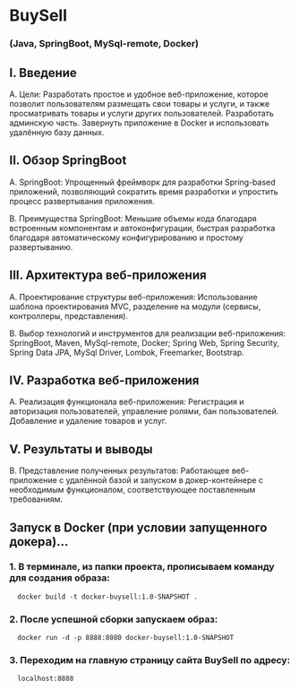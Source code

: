 # BuySell
### (Java, SpringBoot, MySql-remote, Docker)

## I. Введение

A. Цели: 
 Разработать простое и удобное веб-приложение, которое позволит пользователям размещать свои товары и услуги,
и также просматривать товары и услуги других пользователей. 
 Разработать админскую часть.
 Завернуть приложение в Docker и использовать удалённую базу данных.
 

## II. Обзор SpringBoot

A. SpringBoot: 
 Упрощенный фреймворк для разработки Spring-based приложений, позволяющий сократить время разработки и упростить процесс развертывания приложения.

B. Преимущества SpringBoot: 
 Меньшие объемы кода благодаря встроенным компонентам и автоконфигурации, быстрая разработка благодаря автоматическому конфигурированию и простому развертыванию.
 

## III. Архитектура веб-приложения

A. Проектирование структуры веб-приложения: 
 Использование шаблона проектирования MVC, разделение на модули (сервисы, контроллеры, представления).

B. Выбор технологий и инструментов для реализации веб-приложения: 
 SpringBoot, Maven, MySql-remote, Docker; 
 Spring Web, Spring Security, Spring Data JPA, MySql Driver, Lombok, Freemarker, Bootstrap.
 

## IV. Разработка веб-приложения

A. Реализация функционала веб-приложения: 
 Регистрация и авторизация пользователей, управление ролями, бан пользователей. Добавление и удаление товаров и услуг.
 

## V. Результаты и выводы

B. Представление полученных результатов: 
 Работающее веб-приложение с удалённой базой и запуском в докер-контейнере с необходимым функционалом, соответствующее поставленным требованиям.
 


## Запуск в Docker (при условии запущенного докера)...

  ### 1. В терминале, из папки проекта, прописываем команду для создания образа: 
  
      docker build -t docker-buysell:1.0-SNAPSHOT .
      
  ### 2. После успешной сборки запускаем образ: 
  
      docker run -d -p 8888:8080 docker-buysell:1.0-SNAPSHOT

  ### 3. Переходим на главную страницу сайта BuySell по адресу:
  
      localhost:8888
 
